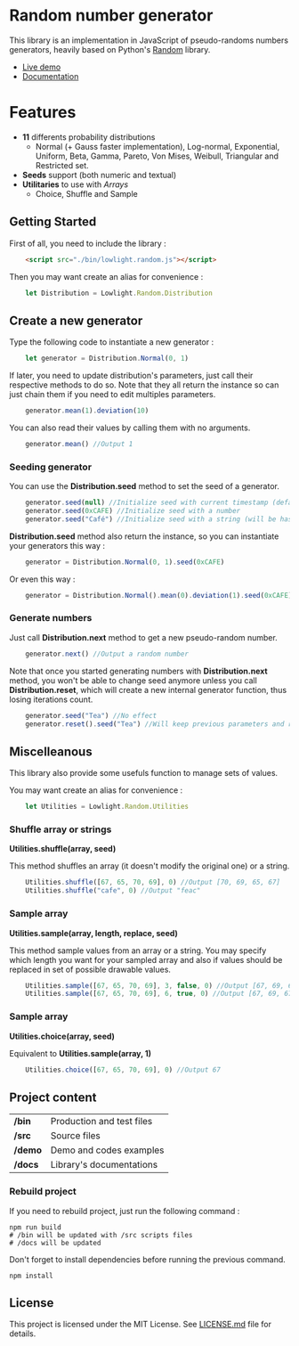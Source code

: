 # Random number generator
This library is an implementation in JavaScript of pseudo-randoms numbers generators, heavily based on Python's [Random](https://github.com/python/cpython/blob/2.7/Lib/random.py) library.

* [Live demo](https://lowlighter.github.io/random/demo/)
* [Documentation](https://lowlighter.github.io/random/docs/)

# Features
* **11** differents probability distributions
    * Normal (+ Gauss faster implementation), Log-normal, Exponential, Uniform, Beta, Gamma, Pareto, Von Mises, Weibull, Triangular and Restricted set.
* **Seeds** support (both numeric and textual)
* **Utilitaries** to use with *Arrays*
    * Choice, Shuffle and Sample

## Getting Started
First of all, you need to include the library :
```html
    <script src="./bin/lowlight.random.js"></script>
```

Then you may want create an alias for convenience :
```javascript
    let Distribution = Lowlight.Random.Distribution
```

## Create a new generator

Type the following code to instantiate a new generator :
```javascript
    let generator = Distribution.Normal(0, 1)
```

If later, you need to update distribution's parameters, just call their respective methods to do so.
Note that they all return the instance so can just chain them if you need to edit multiples parameters.
```javascript
    generator.mean(1).deviation(10)
```

You can also read their values by calling them with no arguments.
```javascript
    generator.mean() //Output 1
```

### Seeding generator
You can use the **Distribution.seed** method to set the seed of a generator.
```javascript
    generator.seed(null) //Initialize seed with current timestamp (default behaviour)
    generator.seed(0xCAFE) //Initialize seed with a number
    generator.seed("Café") //Initialize seed with a string (will be hashed into a number)
```

**Distribution.seed** method also return the instance, so you can instantiate your generators this way :
```javascript
    generator = Distribution.Normal(0, 1).seed(0xCAFE)
```

Or even this way :
```javascript
    generator = Distribution.Normal().mean(0).deviation(1).seed(0xCAFE)
```

### Generate numbers
Just call **Distribution.next** method to get a new pseudo-random number.
```javascript
    generator.next() //Output a random number
```

Note that once you started generating numbers with **Distribution.next** method, you won't be able to change seed anymore unless
you call **Distribution.reset**, which will create a new internal generator function, thus losing iterations count.
```javascript
    generator.seed("Tea") //No effect
    generator.reset().seed("Tea") //Will keep previous parameters and reseed generator
```

## Miscelleanous

This library also provide some usefuls function to manage sets of values.

You may want create an alias for convenience :
```javascript
    let Utilities = Lowlight.Random.Utilities
```

### Shuffle array or strings
**Utilities.shuffle(array, seed)**

This method shuffles an array (it doesn't modify the original one) or a string.

```javascript
    Utilities.shuffle([67, 65, 70, 69], 0) //Output [70, 69, 65, 67]
    Utilities.shuffle("cafe", 0) //Output "feac"
```

### Sample array
**Utilities.sample(array, length, replace, seed)**

This method sample values from an array or a string. You may specify which length you want for your sampled array and also if values
should be replaced in set of possible drawable values.
```javascript
    Utilities.sample([67, 65, 70, 69], 3, false, 0) //Output [67, 69, 65]
    Utilities.sample([67, 65, 70, 69], 6, true, 0) //Output [67, 69, 67, 69, 67, 67]
```

### Sample array
**Utilities.choice(array, seed)**

Equivalent to **Utilities.sample(array, 1)**
```javascript
    Utilities.choice([67, 65, 70, 69], 0) //Output 67
```

## Project content
|            |                            |
| ---------- | -------------------------- |
| **/bin**   | Production and test files  |
| **/src**   | Source files               |
| **/demo**  | Demo and codes examples    |
| **/docs**  | Library's documentations   |

### Rebuild project

If you need to rebuild project, just run the following command :
```
npm run build
# /bin will be updated with /src scripts files
# /docs will be updated
```

Don't forget to install dependencies before running the previous command.
```
npm install
```

## License
This project is licensed under the MIT License. See [LICENSE.md](https://github.com/lowlighter/random/blob/master/LICENSE.md) file for details.
